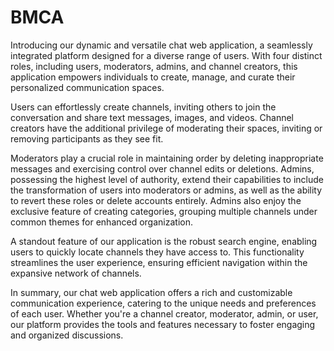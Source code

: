 # BMCA

Introducing our dynamic and versatile chat web application, a seamlessly integrated platform designed for a diverse range of users. With four distinct roles, including users, moderators, admins, and channel creators, this application empowers individuals to create, manage, and curate their personalized communication spaces.

Users can effortlessly create channels, inviting others to join the conversation and share text messages, images, and videos. Channel creators have the additional privilege of moderating their spaces, inviting or removing participants as they see fit.

Moderators play a crucial role in maintaining order by deleting inappropriate messages and exercising control over channel edits or deletions. Admins, possessing the highest level of authority, extend their capabilities to include the transformation of users into moderators or admins, as well as the ability to revert these roles or delete accounts entirely. Admins also enjoy the exclusive feature of creating categories, grouping multiple channels under common themes for enhanced organization.

A standout feature of our application is the robust search engine, enabling users to quickly locate channels they have access to. This functionality streamlines the user experience, ensuring efficient navigation within the expansive network of channels.

In summary, our chat web application offers a rich and customizable communication experience, catering to the unique needs and preferences of each user. Whether you're a channel creator, moderator, admin, or user, our platform provides the tools and features necessary to foster engaging and organized discussions.
